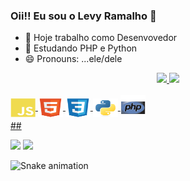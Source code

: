 ### Oii!! Eu sou o Levy Ramalho 👋

- 🔭 Hoje trabalho como Desenvovedor 
- 🌱 Estudando PHP e Python
- 😄 Pronouns: ...ele/dele
<div align="center">
  <a href="https://github.com/LevyRamalho">
  <img height="180em" src="https://github-readme-stats.vercel.app/api?username=LevyRamalho&show_icons=true&theme=dark&include_all_commits=true&count_private=true"/>
  <img height="180em" src="https://github-readme-stats.vercel.app/api/top-langs/?username=LevyRamalho&layout=compact&langs_count=7&theme=dark"/>
</div>
<div style="display: inline_block"><br>
  <img align="center" alt="Levy-Js" height="30" width="40" src="https://raw.githubusercontent.com/devicons/devicon/master/icons/javascript/javascript-plain.svg">
  <img align="center" alt="Levy-HTML" height="30" width="40" src="https://raw.githubusercontent.com/devicons/devicon/master/icons/html5/html5-original.svg">
  <img align="center" alt="Levy-CSS" height="30" width="40" src="https://raw.githubusercontent.com/devicons/devicon/master/icons/css3/css3-original.svg">
  <img align="center" alt="Levy-Python" height="30" width="40" src="https://raw.githubusercontent.com/devicons/devicon/master/icons/python/python-original.svg">
  <img align="center" alt="Levy-Csharp" height="40" width="40" src="https://github.com/devicons/devicon/blob/master/icons/php/php-original.svg">
</div>
##
 
<div> 

  <a href = "mailto:levy45.ramalho@gmail.com"><img src="https://img.shields.io/badge/-Gmail-%23333?style=for-the-badge&logo=gmail&logoColor=white" target="_blank"></a>
  <a href="https://www.linkedin.com/in/levy-ramalho-a617b0206/" target="_blank"><img src="https://img.shields.io/badge/-LinkedIn-%230077B5?style=for-the-badge&logo=linkedin&logoColor=white" target="_blank"></a> 
 
  ![Snake animation](https://github.com/rafaballerini/LevyRamalho/blob/output/github-contribution-grid-snake.svg)
 
</div>
